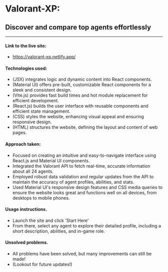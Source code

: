 # Valorant-XP: 
## Discover and compare top agents effortlessly
---

#### Link to the live site:
- https://valorant-xp.netlify.app/

#### Technologies used: 
- (JSX) integrates logic and dynamic content into React components.
- (Material UI) offers pre-built, customizable React components for a sleek and consistent design.
- (Vite.js) provides fast build times and hot module replacement for efficient development.
- (React.js) builds the user interface with reusable components and efficient state management.
- (CSS) styles the website, enhancing visual appeal and ensuring responsive design.
- (HTML) structures the website, defining the layout and content of web pages.

#### Approach taken:

- Focused on creating an intuitive and easy-to-navigate interface using React.js and Material UI components.
- Integrated the Valorant API to fetch real-time, accurate information about all 24 agents.
- Employed robust data validation and regular updates from the API to maintain the accuracy of agent profiles, abilities, and stats.
- Used Material UI's responsive design features and CSS media queries to ensure the website looks great and functions well on all devices, from desktops to mobile phones.

#### Usage instructions.
- Launch the site and click 'Start Here' 
- From there, select any agent to explore their detailed profile, including a short description, abilities, and in-game role.

#### Unsolved problems.
- All problems have been solved, but many improvements can still be made!
- (Lookout for future updates!)